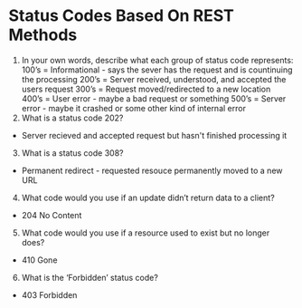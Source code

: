 # Status Codes Based On REST Methods

1. In your own words, describe what each group of status code represents:
100’s = Informational - says the sever has the request and is countinuing the processing
200’s = Server received, understood, and accepted the users request
300’s = Request moved/redirected to a new location 
400’s = User error - maybe a bad request or something 
500’s = Server error - maybe it crashed or some other kind of internal error
2. What is a status code 202?
  - Server recieved and accepted request but hasn't finished processing it 
3. What is a status code 308?
  - Permanent redirect - requested resouce permanently moved to a new URL 
4. What code would you use if an update didn’t return data to a client?
  - 204 No Content
5. What code would you use if a resource used to exist but no longer does?
  - 410 Gone
6. What is the ‘Forbidden’ status code?
  - 403 Forbidden
